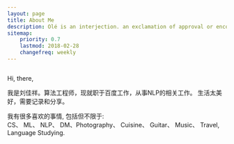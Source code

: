 ```yaml
---
layout: page
title: About Me
description: Olé is an interjection. an exclamation of approval or encouragement customary at bullfights, flamenco dancing, and other Spanish or Latin American events. noun.
sitemap:
    priority: 0.7
    lastmod: 2018-02-28
    changefreq: weekly
---
```


<p class="image left"><img src="{{ "/images/pic04.jpg" | absolute_url }}" alt="" /></p>


Hi, there,

我是刘佳祥。算法工程师，现就职于百度工作，从事NLP的相关工作。
生活太美好，需要记录和分享。

我有很多喜欢的事情, 包括但不限于:<br> 
CS、 ML、 NLP、 DM、Photography、 Cuisine、 Guitar、 Music、 Travel, Language Studying.


<!--
### Content is Imortant
<div class="box">
  <p>
  In saying that, a one-measure fits-all approach won't do the trick with regards to content promoting. Rather, an emphasis on making remarkable, high caliber and totally genuine content that is engaging, helpful and fascinating for customers will get you the crown. From content, video and symbolism to infographics, studies, online courses and podcasts, whatever your favored content medium is, guarantee it is shareable and pertinent to your industry.
  </p>
</div>

<span class="image left"><img src="{{ "/images/pic05.jpg" | absolute_url }}" alt="" /></span>
-->

